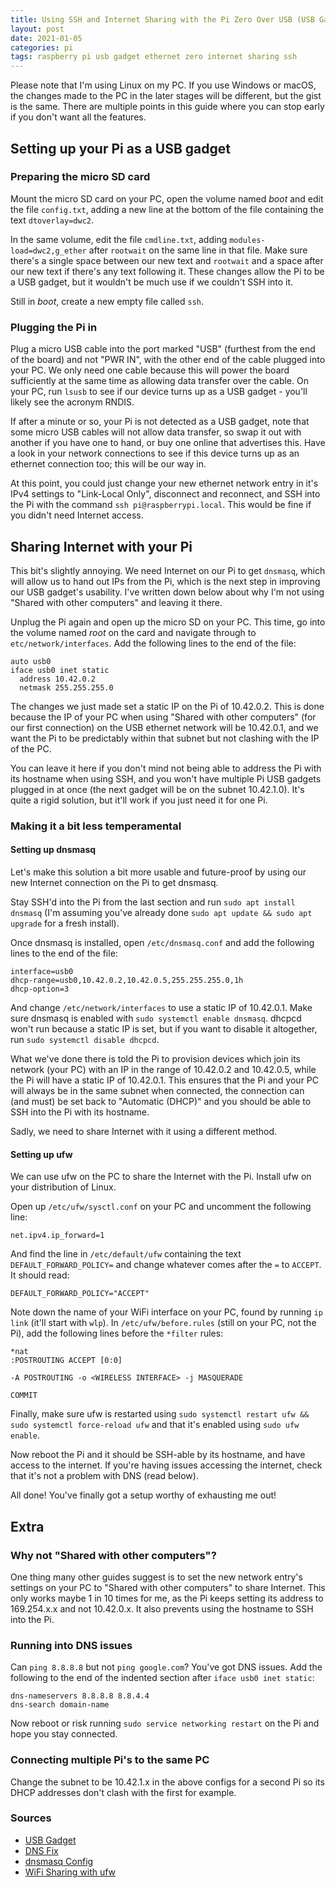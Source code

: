 ```yaml
---
title: Using SSH and Internet Sharing with the Pi Zero Over USB (USB Gadget)
layout: post
date: 2021-01-05
categories: pi
tags: raspberry pi usb gadget ethernet zero internet sharing ssh
---
```


Please note that I'm using Linux on my PC.
If you use Windows or macOS, the changes made to the PC in the later stages will be different, but the gist is the same.
There are multiple points in this guide where you can stop early if you don't want all the features.

<!-- more -->

## Setting up your Pi as a USB gadget

### Preparing the micro SD card

Mount the micro SD card on your PC, open the volume named *boot* and edit the file `config.txt`, adding a new line at the bottom of the file containing the text `dtoverlay=dwc2`.

In the same volume, edit the file `cmdline.txt`, adding `modules-load=dwc2,g_ether` after `rootwait` on the same line in that file.
Make sure there's a single space between our new text and `rootwait` and a space after our new text if there's any text following it.
These changes allow the Pi to be a USB gadget, but it wouldn't be much use if we couldn't SSH into it.

Still in *boot*, create a new empty file called `ssh`.

### Plugging the Pi in

Plug a micro USB cable into the port marked "USB" (furthest from the end of the board) and not "PWR IN", with the other end of the cable plugged into your PC.
We only need one cable because this will power the board sufficiently at the same time as allowing data transfer over the cable.
On your PC, run `lsusb` to see if our device turns up as a USB gadget - you'll likely see the acronym RNDIS.

If after a minute or so, your Pi is not detected as a USB gadget, note that some micro USB cables will not allow data transfer, so swap it out with another if you have one to hand, or buy one online that advertises this.
Have a look in your network connections to see if this device turns up as an ethernet connection too; this will be our way in.

At this point, you could just change your new ethernet network entry in it's IPv4 settings to "Link-Local Only", disconnect and reconnect, and SSH into the Pi with the command `ssh pi@raspberrypi.local`.
This would be fine if you didn't need Internet access.

## Sharing Internet with your Pi

This bit's slightly annoying.
We need Internet on our Pi to get `dnsmasq`, which will allow us to hand out IPs from the Pi, which is the next step in improving our USB gadget's usability.
I've written down below about why I'm not using "Shared with other computers" and leaving it there.

Unplug the Pi again and open up the micro SD on your PC.
This time, go into the volume named *root* on the card and navigate through to `etc/network/interfaces`.
Add the following lines to the end of the file:

```
auto usb0
iface usb0 inet static
  address 10.42.0.2
  netmask 255.255.255.0
```

The changes we just made set a static IP on the Pi of 10.42.0.2.
This is done because the IP of your PC when using "Shared with other computers" (for our first connection) on the USB ethernet network will be 10.42.0.1, and we want the Pi to be predictably within that subnet but not clashing with the IP of the PC.

You can leave it here if you don't mind not being able to address the Pi with its hostname when using SSH, and you won't have multiple Pi USB gadgets plugged in at once (the next gadget will be on the subnet 10.42.1.0).
It's quite a rigid solution, but it'll work if you just need it for one Pi.

### Making it a bit less temperamental

#### Setting up dnsmasq

Let's make this solution a bit more usable and future-proof by using our new Internet connection on the Pi to get dnsmasq.

Stay SSH'd into the Pi from the last section and run `sudo apt install dnsmasq` (I'm assuming you've already done `sudo apt update && sudo apt upgrade` for a fresh install).

Once dnsmasq is installed, open `/etc/dnsmasq.conf` and add the following lines to the end of the file:

```
interface=usb0
dhcp-range=usb0,10.42.0.2,10.42.0.5,255.255.255.0,1h
dhcp-option=3
```

And change `/etc/network/interfaces` to use a static IP of 10.42.0.1.
Make sure dnsmasq is enabled with `sudo systemctl enable dnsmasq`.
dhcpcd won't run because a static IP is set, but if you want to disable it altogether, run `sudo systemctl disable dhcpcd`.

What we've done there is told the Pi to provision devices which join its network (your PC) with an IP in the range of 10.42.0.2 and 10.42.0.5, while the Pi will have a static IP of 10.42.0.1.
This ensures that the Pi and your PC will always be in the same subnet when connected, the connection can (and must) be set back to "Automatic (DHCP)" and you should be able to SSH into the Pi with its hostname.

Sadly, we need to share Internet with it using a different method.

#### Setting up ufw

We can use ufw on the PC to share the Internet with the Pi.
Install ufw on your distribution of Linux.

Open up `/etc/ufw/sysctl.conf` on your PC and uncomment the following line:

```
net.ipv4.ip_forward=1
```

And find the line in `/etc/default/ufw` containing the text `DEFAULT_FORWARD_POLICY=` and change whatever comes after the `=` to `ACCEPT`.
It should read:

```
DEFAULT_FORWARD_POLICY="ACCEPT"
```

Note down the name of your WiFi interface on your PC, found by running `ip link` (it'll start with `wlp`).
In `/etc/ufw/before.rules` (still on your PC, not the Pi), add the following lines before the `*filter` rules:

```
*nat
:POSTROUTING ACCEPT [0:0]

-A POSTROUTING -o <WIRELESS INTERFACE> -j MASQUERADE

COMMIT
```

Finally, make sure ufw is restarted using `sudo systemctl restart ufw && sudo systemctl force-reload ufw` and that it's enabled using `sudo ufw enable`.

Now reboot the Pi and it should be SSH-able by its hostname, and have access to the internet.
If you're having issues accessing the internet, check that it's not a problem with DNS (read below).

All done!
You've finally got a setup worthy of exhausting me out!

## Extra

### Why not "Shared with other computers"?

One thing many other guides suggest is to set the new network entry's settings on your PC to "Shared with other computers" to share Internet.
This only works maybe 1 in 10 times for me, as the Pi keeps setting its address to 169.254.x.x and not 10.42.0.x.
It also prevents using the hostname to SSH into the Pi.

### Running into DNS issues

Can `ping 8.8.8.8` but not `ping google.com`?
You've got DNS issues.
Add the following to the end of the indented section after `iface usb0 inet static`:

```
dns-nameservers 8.8.8.8 8.8.4.4
dns-search domain-name
```

Now reboot or risk running `sudo service networking restart` on the Pi and hope you stay connected.

### Connecting multiple Pi's to the same PC

Change the subnet to be 10.42.1.x in the above configs for a second Pi so its DHCP addresses don't clash with the first for example.

### Sources

- [USB Gadget](https://unix.stackexchange.com/questions/575178/sharing-wifi-internet-through-ethernet-interface)
- [DNS Fix](https://pimylifeup.com/raspberry-pi-dns-settings/)
- [dnsmasq Config](https://pimylifeup.com/raspberry-pi-dns-settings/)
- [WiFi Sharing with ufw](https://unix.stackexchange.com/questions/575178/sharing-wifi-internet-through-ethernet-interface)
